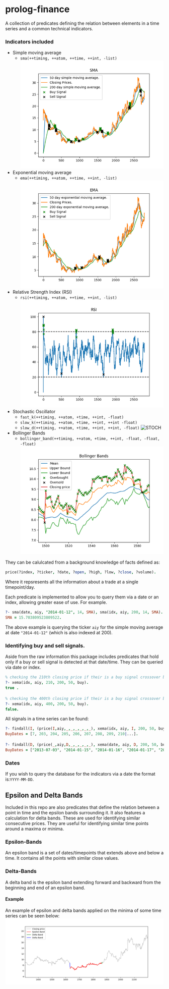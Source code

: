 # prolog-finance

A collection of predicates defining the relation between elements in a time series and a common technical indicators.


### Indicators included
* Simple moving average
    * ```sma(++timing, ++atom, ++time, ++int, -list)```
![SMA](docs/media/SM.png)  
* Exponential moving average
    * ```ema(++timing, ++atom, ++time, ++int, -list)```
    ![EMA](docs/media/EMA.png)
* Relative Strength Index (RSI)
    * ```rsi(++timing, ++atom, ++time, ++int, -list)```
    ![RSI](docs/media/RSI.png)
* Stochastic Oscillator
    * ```fast_k(++timing, ++atom, +time, ++int, -float)```
    * ```slow_k(++timing, ++atom, +time, ++int, ++int -float)```
    * ```slow_d(++timing, ++atom, +time, ++int, ++int, -float)```
    ![STOCH](docs/media/Stoch.png)
* Bollinger Bands
    * ```bollinger_band(++timing, ++atom, +time, ++int, -float, -float, -float)```
    ![BB](docs/media/BollBands.png)


They can be calulcated from a background knowledge of facts defined as:

```prolog
price(?index, ?ticker, ?date, ?open, ?high, ?low, ?close, ?volume).
```
Where it repsresents all the information about a trade at a single timepoint/day.

Each predicate is implemented to allow you to query them via a date or an index, allowing greater ease of use. For example.

```prolog
?- sma(date, aiy, "2014-01-12", 14, SMA), sma(idx, aiy, 200, 14, SMA).
SMA = 15.703809523809522.
```
The above example is querying the ticker ```aiy``` for the simple moving average at date ```"2014-01-12"``` (which is also indexed at 200).

### Identifying buy and sell signals.
Aside from the raw information this package includes predicates that hold only if a buy or sell signal is detected at that date/time.
They can be queried via date or index.

```prolog
% checking the 210th closing price if their is a buy signal crossover between 200 and 50 exponential moving averages.
?- xema(idx, aiy, 210, 200, 50, buy).
true .

% checking the 400th closing price if their is a buy signal crossover between 200 and 50 exponential moving averages.
?- xema(idx, aiy, 400, 200, 50, buy).
false.
```

All signals in a time series can be found:
```prolog
?- findall(I, (price(I,aiy,_,_,_,_,_,_), xema(idx, aiy, I, 200, 50, buy)), BuyDates).
BuyDates = [7, 203, 204, 205, 206, 207, 208, 209, 210|...].

?- findall(D, (price(_,aiy,D,_,_,_,_,_), xema(date, aiy, D, 200, 50, buy)), BuyDates).
BuyDates = ["2013-07-03", "2014-01-15", "2014-01-16", "2014-01-17", "2014-01-18", "2014-01-19", "2014-01-20", "2014-01-21", "2014-01-22"|...].
```

### Dates
If you wish to query the database for the indicators via a date the format is:```YYYY-MM-DD```.

## Epsilon and Delta Bands
Included in this repo are also predicates that define the relation between a point in time and the epsilon bands surrounding it. It also features a calculation for delta bands. These are used for identifying similar consecutive prices.
They are useful for identifying similar time points around a maxima or minima. 
### Epsilon-Bands
An epsilon band is a set of dates/timepoints that extends above and below a time. It contains all the points with similar close values.

### Delta-Bands
A delta band is the epsilon band extending forward and backward 
from the beginning and end of an epsilon band.
#### Example
An example of epsilon and delta bands applied on the minima of some time series can be seen below:
![EPS](docs/media/EPS.png)


